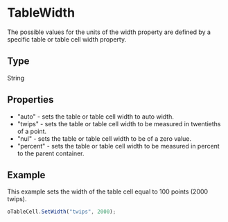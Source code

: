 # TableWidth

The possible values for the units of the width property are defined by a specific table or table cell width property.

## Type

String

## Properties

- "auto" - sets the table or table cell width to auto width.
- "twips" - sets the table or table cell width to be measured in twentieths of a point.
- "nul" - sets the table or table cell width to be of a zero value.
- "percent" - sets the table or table cell width to be measured in percent to the parent container.

## Example

This example sets the width of the table cell equal to 100 points (2000 twips).

```javascript
oTableCell.SetWidth("twips", 2000);
```